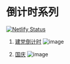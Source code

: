 # 倒计时系列
[![Netlify Status](https://api.netlify.com/api/v1/badges/d738f3e7-6b22-4f8c-8043-486e6b200c01/deploy-status)](https://app.netlify.com/sites/nansen100/deploys)

1. [建党倒计时](https://github.com/SOVLOOKUP/Communist100/tree/902a11d74ba471b79aeb3e12ad65fe3b4e35e1ab)
![image](https://user-images.githubusercontent.com/53158137/122027895-130df080-cdfe-11eb-8780-4c5fd010a81b.png)

2. [国庆](https://github.com/SOVLOOKUP/Communist100/tree/9c781e57a418322aadfcaee61d289ed071687df3)
![image](https://user-images.githubusercontent.com/53158137/124406632-7b545000-dd74-11eb-8e48-9226c7ebc9ff.png)
